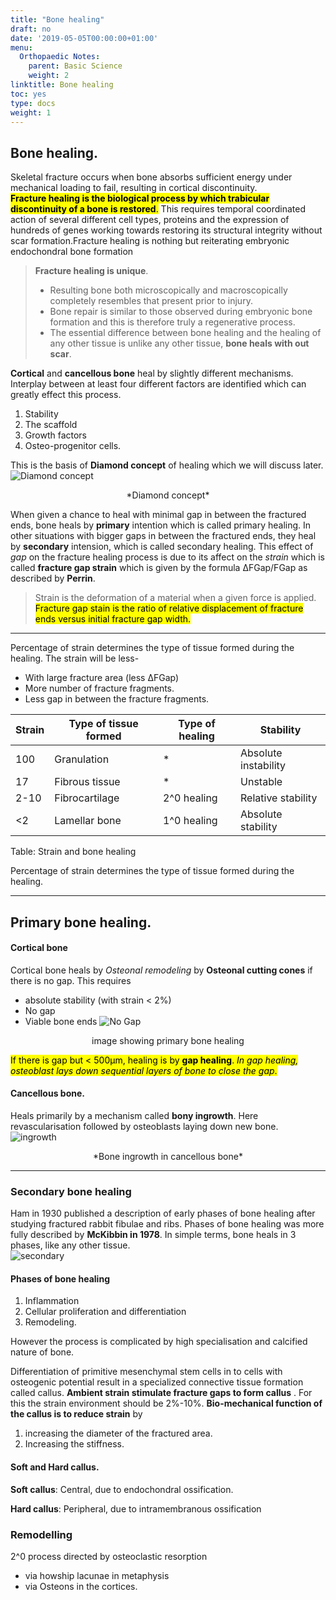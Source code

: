 ```yaml
---
title: "Bone healing"
draft: no
date: '2019-05-05T00:00:00+01:00'
menu:
  Orthopaedic Notes:
    parent: Basic Science
    weight: 2
linktitle: Bone healing
toc: yes
type: docs
weight: 1
---
```

## Bone healing. 

Skeletal fracture occurs when bone absorbs sufficient energy under mechanical loading to fail, resulting in cortical discontinuity.   
<mark> **Fracture healing is the biological process by which trabicular discontinuity of a bone is restored**.</mark> This requires temporal coordinated action of several different cell types, proteins and  the expression of hundreds of genes working towards restoring its structural integrity without scar formation.Fracture healing is nothing but reiterating embryonic endochondral bone formation
>**Fracture healing is unique**. 
>* Resulting bone both microscopically and macroscopically completely resembles that present prior to injury. 
>* Bone repair is similar to those observed during embryonic bone formation and this is therefore truly a regenerative process.
>* The essential difference between bone healing and the healing of any other tissue is unlike any other tissue, **bone heals with out scar**.    
 
**Cortical** and **cancellous bone** heal by slightly different mechanisms.  Interplay between at least four different factors  are identified which can greatly effect this process.   

1. Stability
2. The scaffold
3. Growth factors
4. Osteo-progenitor cells. 

This is the basis of **Diamond concept** of healing which we will discuss later.  
![Diamond concept](/img/Diamond.png/) 
<center>*Diamond concept*</center>

When given a chance to heal with minimal gap in between the fractured ends, bone heals by **primary** intention which is called primary healing. In other situations with bigger gaps in between the fractured ends, they heal by **secondary** intension, which is called secondary healing. This effect of *gap* on the fracture healing process is due to its affect on the *strain* which is called **fracture gap strain** which is given by the formula ∆FGap/FGap as described by **Perrin**.  
>Strain is the deformation of a material when a given force is applied. <mark>Fracture gap stain is the ratio of relative displacement of fracture ends versus initial fracture gap width.</mark> 

---------

Percentage of strain determines the type of tissue formed during the healing.
The strain will be less-
* With large fracture area (less ∆FGap)
* More number of fracture fragments.
* Less gap in between the fracture fragments.

|Strain|Type of tissue formed|Type of healing|Stability|
|-|-|-|-|
100|Granulation| * |Absolute instability
17|Fibrous tissue| * |Unstable
2-10|Fibrocartilage|2^0 healing|Relative stability
<2|Lamellar bone|1^0 healing|Absolute stability
Table: Strain and bone healing


Percentage of strain determines the type of tissue formed during the healing.   

--------


## Primary bone healing. 

#### Cortical bone
Cortical bone heals by *Osteonal remodeling* by **Osteonal cutting cones** if there is no gap. This requires 
* absolute stability (with strain < 2%)
* No gap
* Viable bone ends
![No Gap](/img/Gap.png)

<center>image showing primary bone healing</center>

<mark>If there is gap but < 500µm, healing is by **gap healing**. *In gap healing, osteoblast lays down sequential layers of bone to close the gap*.</mark> 

#### Cancellous bone. 
Heals primarily by a mechanism called **bony ingrowth**. Here revascularisation followed by osteoblasts laying down new bone.
![ingrowth](/img/ingrowth.png)
<center>*Bone ingrowth in cancellous bone*</center>

---------
### Secondary bone healing
Ham in 1930 published a description of early phases of bone healing after studying fractured rabbit fibulae and ribs. Phases of bone healing was more fully described by **McKibbin in 1978**. In simple terms, bone heals in 3 phases, like any other tissue.  
![secondary](/img/secondary.png)

#### Phases of bone healing
1. Inflammation 
2. Cellular proliferation and differentiation 
3. Remodeling. 

However the process is complicated by high specialisation and calcified nature of bone.

Differentiation of primitive mesenchymal stem cells in to cells with osteogenic potential result in a specialized connective tissue formation called callus. **Ambient strain stimulate fracture gaps to form callus** . For this the strain environment should be 2%-10%. **Bio-mechanical function of the callus is to reduce strain**  by
1. increasing the diameter of the fractured area.
2. Increasing the stiffness.  
#### Soft and Hard callus. 
**Soft callus**: Central, due to endochondral ossification.  

**Hard callus**: Peripheral, due to  intramembranous ossification 
### Remodelling
2^0 process directed by osteoclastic resorption
* via howship lacunae in metaphysis 
* via Osteons  in the cortices.

